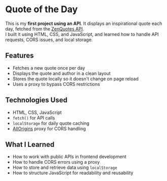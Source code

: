 # Quote of the Day

This is my **first project using an API**. 
It displays an inspirational quote each day, fetched from the [ZenQuotes API](https://zenquotes.io/).  
I built it using HTML, CSS, and JavaScript, and learned how to handle API requests, CORS issues, and local storage.

## Features

- Fetches a new quote once per day
- Displays the quote and author in a clean layout
- Stores the quote locally so it doesn't change on page reload
- Uses a proxy to bypass CORS restrictions

## Technologies Used

- HTML, CSS, JavaScript
- `fetch()` for API calls
- `localStorage` for daily quote caching
- [AllOrigins](https://allorigins.win) proxy for CORS handling

## What I Learned

- How to work with public APIs in frontend development
- How to handle CORS errors using a proxy
- How to store and retrieve data using `localStorage`
- How to structure JavaScript for readability and reusability